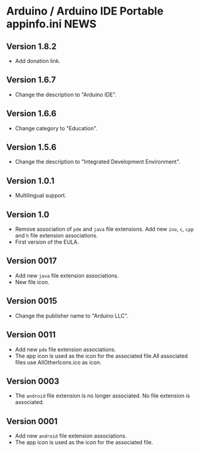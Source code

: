 # Arduino / Arduino IDE Portable appinfo.ini NEWS

## Version 1.8.2
- Add donation link.

## Version 1.6.7
- Change the description to "Arduino IDE".

## Version 1.6.6
- Change category to "Education". 

## Version 1.5.6
- Change the description to "Integrated Development Environment".

## Version 1.0.1
- Multilingual support.

## Version 1.0
- Remove association of `pde` and `java` file extensions. Add new `ino`, `c`, `cpp` and `h` file extension associations.
- First version of the EULA.

## Version 0017
- Add new `java` file extension associations.
- New file icon.

## Version 0015
- Change the publisher name to "Arduino LLC".

## Version 0011
- Add new `pde` file extension associations.
- The app icon is used as the icon for the associated file.All associated files use AllOtherIcons.ico as icon.

## Version 0003
- The `android` file extension is no longer associated. No file extension is associated.

## Version 0001
- Add new `android` file extension associations.
- The app icon is used as the icon for the associated file.

